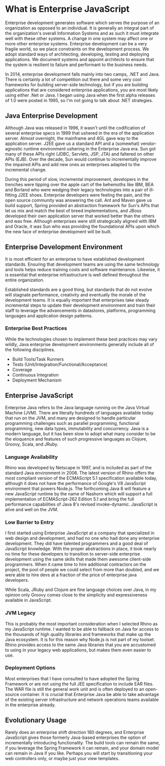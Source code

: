 # What is Enterprise JavaScript

Enterprise development generates software which serves the purpose of an organization as opposed to an individual. It is generally an integral part of the organization's overall Information Systems and as such it must integrate well with these other systems. A change in one system may affect one or more other enterprise systems. Enterprise development can be a very fragile world, so we place constraints on the development process. We adopt standard ways of architecting, developing, testing and deploying applications. We document systems and appoint architects to ensure that the system is resilient to failure and performant to the business needs.

In 2014, enterprise development falls mainly into two camps, .NET and Java. There is certainly a lot of competition out there and some very cool frameworks for building server-side technology, but if you are building applications that are considered enterprise applications, you are most likely using either .Net or Java. I began using Java when the first alpha releases of 1.0 were posted in 1995, so I'm not going to talk about .NET strategies.

## Java Enterprise Development

Although Java was released in 1996, it wasn't until the codification of several enterprise specs in 1999 that ushered in the era of the application server. Almost overnight, the mainframe and 4GL gave way to the application server. J2EE gave us a standard API and a (somewhat) vendor-agnostic runtime environment ushering in the Enterprise Java era. Sun got many of these APIs right (JDBC, Servlets, JSP, JTA) and faltered on other APIs (EJB). Over the decade, Sun would continue to incrementally improve the impaired APIs and add new ones as enterprises adapted to the incremental change.

During this period of slow, incremental improvement, developers in the trenches were tipping over the apple cart of the behemoths like IBM, BEA and Borland who were wedging their legacy technologies into a pair of ill-fitting J2EE shoes. Enterprise developers were feeling the pain, and the open source community was answering the call. Ant and Maven gave us build support, Spring provided an abstraction framework for Sun's APIs that let us mix and match the best of breed implementations, and JBoss developed their own application server that worked better than the others and was free. Although enterprises were still strategically aligned with IBM and Oracle, it was Sun who was providing the foundational APIs upon which the new face of enterprise development will be built.

## Enterprise Development Environment

It is most efficient for an enterprise to have established development standards. Ensuring that development teams are using the same technology and tools helps reduce training costs and software maintenance. Likewise, it is essential that enterprise infrastructure is well defined throughout the entire organization.

Established standards are a good thing, but standards that do not evolve will stagnate performance, creativity and eventually the morale of the development teams. It is equally important that enterprises take steady incremental steps to update their development environment and train their staff to leverage the advancements in datastores, platforms, programming languages and application design patterns.

### Enterprise Best Practices

While the technologies chosen to implement these best practices may vary wildly, Java enterprise development environments generally include all of the following disciplines.

* Build Tools/Task Runners
* Tests (Unit/Integration/Functional/Acceptance)
* Coverage
* Continuous Integration
* Deployment Mechanism

## Enterprise JavaScript

Enterprise Java refers to the Java language running on the Java Virtual Machine (JVM). There are literally hundreds of languages available today that run on the JVM, and many are designed to handle particular programming challenges such as parallel programming, functional programming, new data types, immutability and concurrency. Java is a modern language, but it has been slow to adopt what many consider to be the eloquence and features of such progressive languages as Clojure, Groovy, Scala, and JRuby.

### Language Availability

Rhino was developed by Netscape in 1997, and is included as part of the standard Java environment in 2006. The latest version of Rhino offers the most compliant version of the ECMAScript 5.1 specification available today, although it does not have the performance of Google's V8 JavaScript environment that powers Node.js. The forthcoming Java 8 will feature a new JavaScript runtime by the name of Nashorn which will support a full implementation of ECMAScript-262 Edition 5.1 and bring the full performance capabilities of Java 8's revised invoke-dynamic. JavaScript is alive and well on the JVM.

### Low Barrier to Entry

I first started using Enterprise JavaScript at a company that specialized in web design and development, and had no one who had done any enterprise development. They did have talented programmers and a good deal of JavaScript knowledge. With the proper abstractions in place, it took nearly no time for these developers to transition to server-side enterprise development using the same skills that made them awesome client-side programmers. When it came time to hire additional contractors on the project, the pool of people we could select from more than doubled, and we were able to hire devs at a fraction of the price of enterprise java developers.

While Scala, JRuby and Clojure are fine language choices over Java, in my opinion only Groovy comes close to the simplicity and expressiveness available in JavaScript.

### JVM Legacy

This is probably the most important consideration when I selected Rhino as my JavaScript runtime. I wanted to be able to fallback on Java for access to the thousands of high quality libraries and frameworks that make up the Java ecosystem. It is for this reason why Node.js is not part of my toolset. Rhino provides access to the same Java libraries that you are accustomed to using in your legacy web applications, but makes them even easier to use.

### Deployment Options

Most enterprises that I have consulted to have adopted the Spring Framework or are not using the full JEE specification to include EAR files. The WAR file is still the general work unit and is often deployed to an open-source container. It is crucial that Enterprise Java be able to take advantage of the existing server infrastructure and network operations teams available in the enterprise already.

## Evolutionary Usage

Rarely does an enterprise shift direction 180 degrees, and Enterprise JavaScript gives those formerly Java-based enterprises the option of incrementally introducing functionality. The build tools can remain the same, if you leverage the Spring Framework it can remain, and your domain model can remain in Java if you like. Perhaps you will start by transitioning your web controllers only, or maybe just your view templates.

